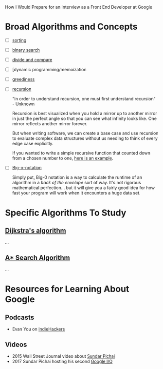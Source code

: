How I Would Prepare for an Interview as a Front End Developer at Google

# Broad Algorithms and Concepts

- [ ] [sorting](https://en.wikipedia.org/wiki/Sorting_algorithm)
- [ ] [binary search](https://en.wikipedia.org/wiki/Binary_search_algorithm)
- [ ] [divide and compare](https://en.wikipedia.org/wiki/Divide-and-conquer_algorithm)
- [ ] [dynamic programming/memoization
- [ ] [greediness](https://en.wikipedia.org/wiki/Greedy_algorithm)
- [ ] [recursion](https://en.wikipedia.org/wiki/Recursion_(computer_science))

  "In order to understand recursion, one must first understand recursion" - Unknown

  Recursion is best visualized when you hold a mirror up to another mirror in just the perfect angle so that you can see what infinity looks like. One mirror reflects another mirror forever.

  But when writing software, we can create a base case and use recursion to evaluate complex data structures without us needing to think of every edge case explicitly.

  If you wanted to write a simple recursive function that counted down from a chosen number to one, [here is an example](/codeExamples/recursiveCountDown.js).


- [ ] [Big-o-notation](https://en.wikipedia.org/wiki/Big_O_notation)

  Simply put, Big-0 notation is a way to calculate the runtime of an algorithm in a _back of the envelope_ sort of way. It's not rigorous mathematical perfection... but it will give you a fairly good idea for how fast your program will work when it encounters a huge data set.


# Specific Algorithms To Study

## [Dijkstra's algorithm](https://en.wikipedia.org/wiki/Dijkstra%27s_algorithm)

...

## [A* Search Algorithm](https://en.wikipedia.org/wiki/A*_search_algorithm)

...

# Resources for Learning About Google

## Podcasts

- Evan You on [IndieHackers](https://www.indiehackers.com/podcast/078-evan-you-of-vue)


## Videos


- 2015 Wall Street Journal video about [Sundar Pichai](https://youtu.be/6zM4p_A0ISk)
- 2017 Sundar Pichai hosting his second [Google I/O](https://youtu.be/vWLcyFtni6U)
